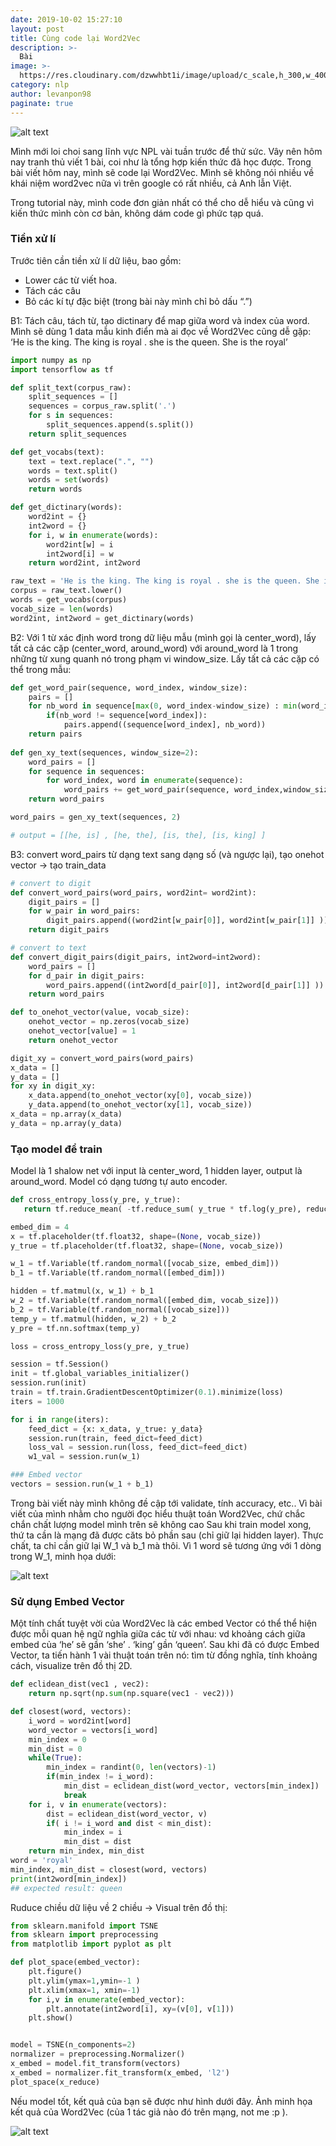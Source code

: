```yaml
---
date: 2019-10-02 15:27:10
layout: post
title: Cùng code lại Word2Vec
description: >-
  Bài 
image: >-
  https://res.cloudinary.com/dzwwhbt1i/image/upload/c_scale,h_300,w_400/v1569863989/lstm_n5dznh.png
category: nlp
author: levanpon98
paginate: true
---
```


![alt text](https://i.imgur.com/6s4YhKa.png "tanh activation")

Mình mới loi choi sang lĩnh vực NPL vài tuần trước để thử sức. Vây nên hôm nay tranh thủ viết 1 bài, coi như là tổng hợp kiến thức đã học được. Trong bài viết hôm nay, mình sẽ code lại Word2Vec. Mình sẽ không nói nhiều về khái niệm word2vec nữa vì trên google có rất nhiều, cả Anh lẫn Việt.

Trong tutorial này, mình code đơn giản nhất có thể cho dễ hiểu và cũng vì kiến thức mình còn cơ bản, không dám code gì phức tạp quá.

### Tiền xử lí

Trước tiên cần tiền xử lí dữ liệu, bao gồm:
- Lower các từ viết hoa.
- Tách các câu
- Bỏ các kí tự đặc biệt (trong bài này mình chỉ bỏ dấu “.”)

B1: Tách câu, tách từ, tạo dictinary để map giữa word và index của word. Mình sẽ dùng 1 data mẫu kinh điển mà ai đọc về Word2Vec cũng dễ gặp: ‘He is the king. The king is royal . she is the queen. She is the royal’

```python
import numpy as np
import tensorflow as tf

def split_text(corpus_raw):
    split_sequences = []
    sequences = corpus_raw.split('.')
    for s in sequences:
        split_sequences.append(s.split())
    return split_sequences

def get_vocabs(text):
    text = text.replace(".", "")
    words = text.split()
    words = set(words)
    return words

def get_dictinary(words):
    word2int = {}
    int2word = {}
    for i, w in enumerate(words):
        word2int[w] = i
        int2word[i] = w
    return word2int, int2word

raw_text = 'He is the king. The king is royal . she is the queen. She is the royal'
corpus = raw_text.lower()
words = get_vocabs(corpus)
vocab_size = len(words)
word2int, int2word = get_dictinary(words)
```

B2: Với 1 từ xác định word trong dữ liệu mẫu (mình gọi là center_word), lấy tất cả các cặp (center_word, around_word) với around_word là 1 trong những từ xung quanh nó trong phạm vi window_size. Lấy tất cả các cặp có thể trong mẫu:

```python 
def get_word_pair(sequence, word_index, window_size):
    pairs = []
    for nb_word in sequence[max(0, word_index-window_size) : min(word_index + window_size, len(sequence))+1]:
        if(nb_word != sequence[word_index]):
            pairs.append((sequence[word_index], nb_word))
    return pairs
    
def gen_xy_text(sequences, window_size=2):
    word_pairs = []
    for sequence in sequences:
        for word_index, word in enumerate(sequence):
            word_pairs += get_word_pair(sequence, word_index,window_size)
    return word_pairs

word_pairs = gen_xy_text(sequences, 2)

# output = [[he, is] , [he, the], [is, the], [is, king] ]
```

B3: convert word_pairs từ dạng text sang dạng số (và ngược lại), tạo onehot vector -> tạo train_data

```python
# convert to digit
def convert_word_pairs(word_pairs, word2int= word2int):
    digit_pairs = []
    for w_pair in word_pairs:
        digit_pairs.append((word2int[w_pair[0]], word2int[w_pair[1]] ))
    return digit_pairs

# convert to text
def convert_digit_pairs(digit_pairs, int2word=int2word):
    word_pairs = []
    for d_pair in digit_pairs:
        word_pairs.append((int2word[d_pair[0]], int2word[d_pair[1]] ))
    return word_pairs

def to_onehot_vector(value, vocab_size):
    onehot_vector = np.zeros(vocab_size)
    onehot_vector[value] = 1
    return onehot_vector

digit_xy = convert_word_pairs(word_pairs)
x_data = []
y_data = []
for xy in digit_xy:
    x_data.append(to_onehot_vector(xy[0], vocab_size))
    y_data.append(to_onehot_vector(xy[1], vocab_size))
x_data = np.array(x_data)    
y_data = np.array(y_data)
```

### Tạo model để train

Model là 1 shalow net với input là center_word, 1 hidden layer, output là around_word. Model có dạng tương tự auto encoder.

```python
def cross_entropy_loss(y_pre, y_true):
   return tf.reduce_mean( -tf.reduce_sum( y_true * tf.log(y_pre), reduction_indices=[1]))

embed_dim = 4
x = tf.placeholder(tf.float32, shape=(None, vocab_size))
y_true = tf.placeholder(tf.float32, shape=(None, vocab_size))

w_1 = tf.Variable(tf.random_normal([vocab_size, embed_dim]))
b_1 = tf.Variable(tf.random_normal([embed_dim]))

hidden = tf.matmul(x, w_1) + b_1
w_2 = tf.Variable(tf.random_normal([embed_dim, vocab_size]))
b_2 = tf.Variable(tf.random_normal([vocab_size]))
temp_y = tf.matmul(hidden, w_2) + b_2
y_pre = tf.nn.softmax(temp_y)

loss = cross_entropy_loss(y_pre, y_true)

session = tf.Session()
init = tf.global_variables_initializer()
session.run(init)
train = tf.train.GradientDescentOptimizer(0.1).minimize(loss)
iters = 1000

for i in range(iters):
    feed_dict = {x: x_data, y_true: y_data}
    session.run(train, feed_dict=feed_dict)
    loss_val = session.run(loss, feed_dict=feed_dict)
    w1_val = session.run(w_1)

### Embed vector
vectors = session.run(w_1 + b_1)
```

Trong bài viết này mình không đề cập tới validate, tính accuracy, etc.. Vì bài viết của mình nhằm cho người đọc hiểu thuật toán Word2Vec, chứ chắc chắn chất lượng model mình trên sẽ không cao Sau khi train model xong, thứ ta cần là mạng đã được căts bỏ phần sau (chỉ giữ lại hidden layer). Thực chất, ta chỉ cần giữ lại W_1 và b_1 mà thôi. Vì 1 word sẽ tương ứng với 1 dòng trong W_1, minh họa dưới:

![alt text](https://i.imgur.com/kvUpgqJ.png "tanh activation")

### Sử dụng Embed Vector

Một tính chất tuyệt vời của Word2Vec là các embed Vector có thể thể hiện được mỗi quan hệ ngữ nghĩa giữa các từ với nhau: vd khoảng cách giữa embed của ‘he’ sẽ gần ‘she’ . ‘king’ gần ‘queen’. Sau khi đã có được Embed Vector, ta tiến hành 1 vài thuật toán trên nó: tìm từ đồng nghĩa, tính khoảng cách, visualize trên đồ thị 2D.

```python
def eclidean_dist(vec1 , vec2):
    return np.sqrt(np.sum(np.square(vec1 - vec2)))

def closest(word, vectors):
    i_word = word2int[word]
    word_vector = vectors[i_word]
    min_index = 0
    min_dist = 0
    while(True):
        min_index = randint(0, len(vectors)-1)
        if(min_index != i_word):
            min_dist = eclidean_dist(word_vector, vectors[min_index])
            break
    for i, v in enumerate(vectors):
        dist = eclidean_dist(word_vector, v)
        if( i != i_word and dist < min_dist):
            min_index = i
            min_dist = dist
    return min_index, min_dist
word = 'royal'
min_index, min_dist = closest(word, vectors)
print(int2word[min_index])
## expected result: queen
```

Ruduce chiều dữ liệu về 2 chiều -> Visual trên đồ thị:

```python
from sklearn.manifold import TSNE
from sklearn import preprocessing
from matplotlib import pyplot as plt

def plot_space(embed_vector):
    plt.figure()
    plt.ylim(ymax=1,ymin=-1 )
    plt.xlim(xmax=1, xmin=-1)
    for i,v in enumerate(embed_vector):
        plt.annotate(int2word[i], xy=(v[0], v[1]))
    plt.show()


model = TSNE(n_components=2)
normalizer = preprocessing.Normalizer()
x_embed = model.fit_transform(vectors)
x_embed = normalizer.fit_transform(x_embed, 'l2')
plot_space(x_reduce)
```

Nếu model tốt, kết quả của bạn sẽ được như hình dưới đây. Ảnh minh họa kết quả của Word2Vec (của 1 tác giả nào đó trên mạng, not me :p ).

![alt text](https://i.imgur.com/YxMBo2o.jpg "tanh activation")